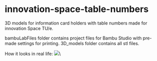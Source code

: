 # innovation-space-table-numbers
3D models for information card holders with table numbers made for innovation Space TU/e.

bambuLabFiles folder contains project files for Bambu Studio with pre-made settings for printing.
3D_models folder contains all stl files.

How it looks in real life:
![](Pictures/table_number.png)\
